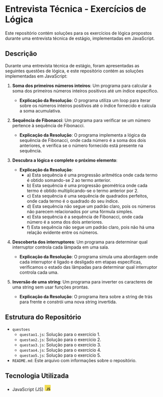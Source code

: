 # Entrevista Técnica - Exercícios de Lógica

Este repositório contém soluções para os exercícios de lógica propostos durante uma entrevista técnica de estágio, implementadas em JavaScript.

## Descrição

Durante uma entrevista técnica de estágio, foram apresentadas as seguintes questões de lógica, e este repositório contém as soluções implementadas em JavaScript:

1. **Soma dos primeiros números inteiros**: Um programa para calcular a soma dos primeiros números inteiros positivos até um índice específico.
   - **Explicação da Resolução**: O programa utiliza um loop para iterar sobre os números inteiros positivos até o índice fornecido e calcula a soma acumulativa.
   
2. **Sequência de Fibonacci**: Um programa para verificar se um número pertence à sequência de Fibonacci.
   - **Explicação da Resolução**: O programa implementa a lógica da sequência de Fibonacci, onde cada número é a soma dos dois anteriores, e verifica se o número fornecido está presente na sequência.

3. **Descubra a lógica e complete o próximo elemento**:
   - **Explicação da Resolução**:
     - a) Esta sequência é uma progressão aritmética onde cada termo é obtido somando-se 2 ao termo anterior.
     - b) Esta sequência é uma progressão geométrica onde cada termo é obtido multiplicando-se o termo anterior por 2.
     - c) Esta sequência é uma sequência de quadrados perfeitos, onde cada termo é o quadrado do seu índice.
     - d) Esta sequência não segue um padrão claro, pois os números não parecem relacionados por uma fórmula simples.
     - e) Esta sequência é a sequência de Fibonacci, onde cada número é a soma dos dois anteriores.
     - f) Esta sequência não segue um padrão claro, pois não há uma relação evidente entre os números.
   

4. **Descoberta dos interruptores**: Um programa para determinar qual interruptor controla cada lâmpada em uma sala.
   - **Explicação da Resolução**: O programa simula uma abordagem onde cada interruptor é ligado e desligado em etapas específicas, verificamos o estado das lâmpadas para determinar qual interruptor controla cada uma.

5. **Inversão de uma string**: Um programa para inverter os caracteres de uma string sem usar funções prontas.
   - **Explicação da Resolução**: O programa itera sobre a string de trás para frente e constrói uma nova string invertida.

## Estrutura do Repositório
- `questoes`
    - `questao1.js`: Solução para o exercício 1.
    - `questao2.js`: Solução para o exercício 2.
    - `questao3.js`: Solução para o exercício 3.
    - `questao4.js`: Solução para o exercício 4.
    - `questao5.js`: Solução para o exercício 5.
- `README.md`: Este arquivo com informações sobre o repositório.

## Tecnologia Utilizada

- JavaScript (JS) <img src="https://raw.githubusercontent.com/devicons/devicon/master/icons/javascript/javascript-original.svg" alt="JavaScript Logo" width="20" height="20" />

